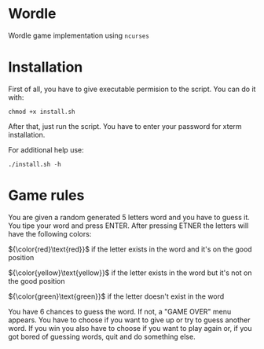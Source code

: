 # Wordle
Wordle game implementation using `ncurses`
# Installation
First of all, you have to give executable permision to the script. You can do it with:

    chmod +x install.sh

After that, just run the script. You have to enter your password for xterm installation.

For additional help use:

    ./install.sh -h
# Game rules
You are given a random generated 5 letters word and you have to guess it. You tipe your word and press ENTER. After pressing ETNER the letters will have the following
colors:

${\color{red}\text{red}}$ if the letter exists in the word and it's on the good position

${\color{yellow}\text{yellow}}$ if the letter exists in the word but it's not on the good position

${\color{green}\text{green}}$ if the letter doesn't exist in the word

You have 6 chances to guess the word. If not, a "GAME OVER" menu appears. You have to choose if you want to give up or try to guess another word.
If you win you also have to choose if you want to play again or, if you got bored of guessing words, quit and do something else.
